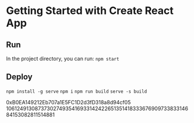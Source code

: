 # Getting Started with Create React App

## Run

In the project directory, you can run: `npm start`

## Deploy

`npm install -g serve`
`npm i`
`npm run build`
`serve -s build`

0xB0EA149212Eb707a1E5FC1D2d3fD318a8d94cf05
106124913087373027493541693314242265135141833367690973383314684153082811514881